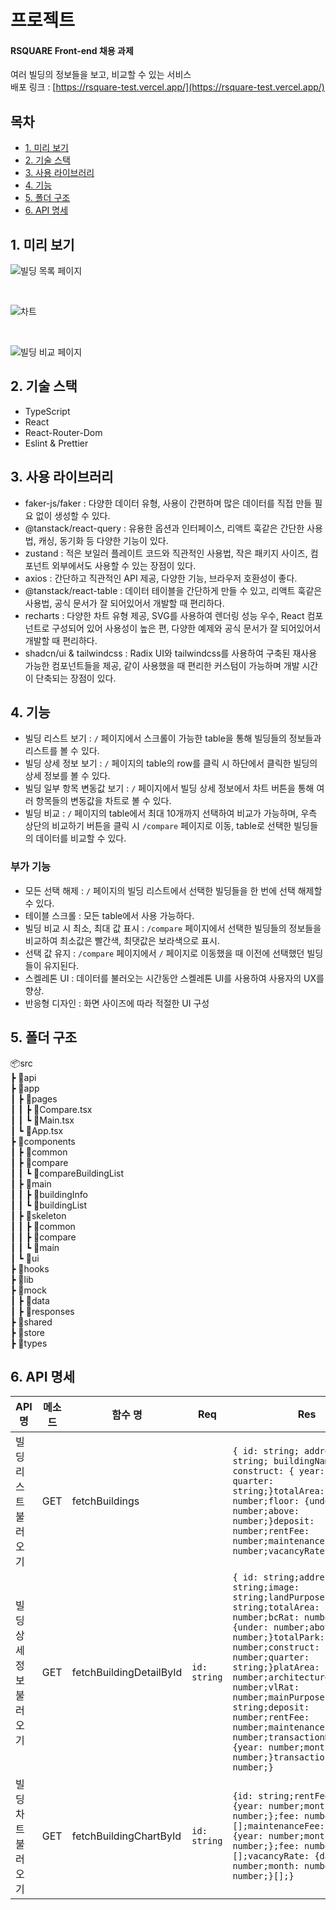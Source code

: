 # 프로젝트

#### RSQUARE Front-end 채용 과제

여러 빌딩의 정보들을 보고, 비교할 수 있는 서비스 <br />
배포 링크 : [https://rsquare-test.vercel.app/](https://rsquare-test.vercel.app/)

## 목차

- [1. 미리 보기](#1-미리-보기)
- [2. 기술 스택](#2-기술-스택)
- [3. 사용 라이브러리](#3-사용-라이브러리)
- [4. 기능](#4-기능)
- [5. 폴더 구조](#5-폴더-구조)
- [6. API 명세](#6-API-명세)

## 1. 미리 보기

![빌딩 목록 페이지](https://github.com/jinoc-git/dulleo-bomi/assets/132889294/29ee6a76-4485-465f-b5b7-3f7d64bf00e0)

<br/>

![차트](https://github.com/jinoc-git/dulleo-bomi/assets/132889294/0d9334be-f394-40ec-9f76-02b0562358e7)

<br/>

![빌딩 비교 페이지](https://github.com/jinoc-git/dulleo-bomi/assets/132889294/eae32f9e-a066-4962-b69d-a9e6b10146d5)

## 2. 기술 스택

- TypeScript
- React
- React-Router-Dom
- Eslint & Prettier

## 3. 사용 라이브러리

- faker-js/faker : 다양한 데이터 유형, 사용이 간편하며 많은 데이터를 직접 만들 필요 없이 생성할 수 있다.
- @tanstack/react-query : 유용한 옵션과 인터페이스, 리액트 훅같은 간단한 사용법, 캐싱, 동기화 등 다양한 기능이 있다.
- zustand : 적은 보일러 플레이트 코드와 직관적인 사용법, 작은 패키지 사이즈, 컴포넌트 외부에서도 사용할 수 있는 장점이 있다.
- axios : 간단하고 직관적인 API 제공, 다양한 기능, 브라우저 호환성이 좋다.
- @tanstack/react-table : 데이터 테이블을 간단하게 만들 수 있고, 리액트 훅같은 사용법, 공식 문서가 잘 되어있어서 개발할 때 편리하다.
- recharts : 다양한 차트 유형 제공, SVG를 사용하여 렌더링 성능 우수, React 컴포넌트로 구성되어 있어 사용성이 높은 편, 다양한 예제와 공식 문서가 잘 되어있어서 개발할 때 편리하다.
- shadcn/ui & tailwindcss : Radix UI와 tailwindcss를 사용하여 구축된 재사용 가능한 컴포넌트들을 제공, 같이 사용했을 때 편리한 커스텀이 가능하며 개발 시간이 단축되는 장점이 있다.

## 4. 기능

- 빌딩 리스트 보기 : `/` 페이지에서 스크롤이 가능한 table을 통해 빌딩들의 정보들과 리스트를 볼 수 있다.
- 빌딩 상세 정보 보기 : `/` 페이지의 table의 row를 클릭 시 하단에서 클릭한 빌딩의 상세 정보를 볼 수 있다.
- 빌딩 일부 항목 변동값 보기 : `/` 페이지에서 빌딩 상세 정보에서 차트 버튼을 통해 여러 항목들의 변동값을 차트로 볼 수 있다.
- 빌딩 비교 : `/` 페이지의 table에서 최대 10개까지 선택하여 비교가 가능하며, 우측 상단의 비교하기 버튼을 클릭 시 `/compare` 페이지로 이동, table로 선택한 빌딩들의 데이터를 비교할 수 있다.

### 부가 기능

- 모든 선택 해제 : `/` 페이지의 빌딩 리스트에서 선택한 빌딩들을 한 번에 선택 해제할 수 있다.
- 테이블 스크롤 : 모든 table에서 사용 가능하다.
- 빌딩 비교 시 최소, 최대 값 표시 : `/compare` 페이지에서 선택한 빌딩들의 정보들을 비교하여 최소값은 빨간색, 최댓값은 보라색으로 표시.
- 선택 값 유지 : `/compare` 페이지에서 `/` 페이지로 이동했을 때 이전에 선택했던 빌딩들이 유지된다.
- 스켈레톤 UI : 데이터를 불러오는 시간동안 스켈레톤 UI를 사용하여 사용자의 UX를 향상.
- 반응형 디자인 : 화면 사이즈에 따라 적절한 UI 구성

## 5. 폴더 구조

📦src<br />
┣ 📂api<br />
┣ 📂app<br />
┃ ┣ 📂pages<br />
┃ ┃ ┣ 📜Compare.tsx<br />
┃ ┃ ┗ 📜Main.tsx<br />
┃ ┗ 📜App.tsx<br />
┣ 📂components<br />
┃ ┣ 📂common<br />
┃ ┣ 📂compare<br />
┃ ┃ ┗ 📂compareBuildingList<br />
┃ ┣ 📂main<br />
┃ ┃ ┣ 📂buildingInfo<br />
┃ ┃ ┗ 📂buildingList<br />
┃ ┣ 📂skeleton<br />
┃ ┃ ┣ 📂common<br />
┃ ┃ ┣ 📂compare<br />
┃ ┃ ┗ 📂main<br />
┃ ┗ 📂ui<br />
┣ 📂hooks<br />
┣ 📂lib<br />
┣ 📂mock<br />
┃ ┣ 📂data<br />
┃ ┣ 📂responses<br />
┣ 📂shared<br />
┣ 📂store<br />
┣ 📂types<br />

## 6. API 명세

| API 명                 | 메소드 | 함수 명                 | Req          | Res                                                                                                                                                                                                                                                                                                                                                                                                           | 비고 |
| ---------------------- | ------ | ----------------------- | ------------ | ------------------------------------------------------------------------------------------------------------------------------------------------------------------------------------------------------------------------------------------------------------------------------------------------------------------------------------------------------------------------------------------------------------- | ---- |
| 빌딩 리스트 불러오기   | GET    | fetchBuildings          |              | `{ id: string; address: string; buildingName: string; construct: { year: number; quarter: string;}totalArea:number;nla: number;floor: {under: number;above: number;}deposit: number;rentFee: number;maintenanceFee: number;vacancyRate: number;}`                                                                                                                                                             |      |
| 빌딩 상세정보 불러오기 | GET    | fetchBuildingDetailById | `id: string` | `{ id: string;address: string;image: string;landPurpose: string;totalArea: number;bcRat: number;floor: {under: number;above: number;}totalPark: number;construct: {year: number;quarter: string;}platArea: number;architectureArea: number;vlRat: number;mainPurpose: string;deposit: number;rentFee: number;maintenanceFee: number;transactionDate: {year: number;month: number;}transactionPrice: number;}` |      |
| 빌딩 차트 불러오기     | GET    | fetchBuildingChartById  | `id: string` | `{id: string;rentFee: {date: {year: number;month: number;};fee: number;}[];maintenanceFee: {date: {year: number;month: number;};fee: number;}[];vacancyRate: {date: {year: number;month: number;};rate: number;}[];}`                                                                                                                                                                                         |      |
